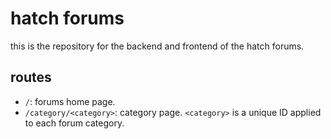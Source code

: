 # hatch forums
this is the repository for the backend and frontend of the hatch forums.

## routes
- `/`: forums home page.
- `/category/<category>`: category page. `<category>` is a unique ID applied to each forum category.
